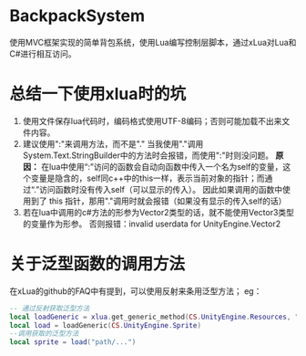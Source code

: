 # BackpackSystem
使用MVC框架实现的简单背包系统，使用Lua编写控制层脚本，通过xLua对Lua和C#进行相互访问。

# 总结一下使用xlua时的坑
1. 使用文件保存lua代码时，编码格式使用UTF-8编码；否则可能加载不出来文件内容。
2. 建议使用":"来调用方法，而不是"."
当我使用"."调用System.Text.StringBuilder中的方法时会报错，而使用":"时则没问题。
**原因：**
在lua中使用“:”访问的函数会自动向函数中传入一个名为self的变量，这个变量是隐含的，self同c++中的this一样，表示当前对象的指针；而通过“.”访问函数时没有传入self（可以显示的传入）。
因此如果调用的函数中使用到了 this 指针，那用"."调用时就会报错（如果没有显示的传入self的话）
3. 若在lua中调用的c#方法的形参为Vector2类型的话，就不能使用Vector3类型的变量作为形参。
否则报错：invalid userdata for UnityEngine.Vector2

# 关于泛型函数的调用方法
在xLua的github的FAQ中有提到，可以使用反射来条用泛型方法；
eg：
``` lua
-- 通过反射获取泛型方法
local loadGeneric = xlua.get_generic_method(CS.UnityEngine.Resources, "Load");
local load = loadGeneric(CS.UnityEngine.Sprite)
--调用获取的泛型方法
local sprite = load("path/...")
```
